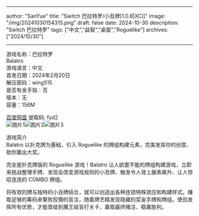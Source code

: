 
---
author: "SanYue"
title: "Switch 巴拉特罗/小丑牌[1.0.8|XCI]"
image: "/img/20241030154315.png"
draft: false
date: 2024-10-30
description: "Switch 巴拉特罗"
tags: ["中文","益智","桌面","Roguelike"]
archives: ["2024/10/30"]

---

游戏名称：巴拉特罗   
Balatro    
游戏语言：中文  
首发日期：2024年2月20日  
解压密码：wing515  
是否有金手指：否  
版本：无   
容量：156M

[百度网盘](https://pan.baidu.com/s/1RvLb5bSHcRO1E36tRHNF9Q) 提取码: fyd2  
![图片1](/img/ac94d7d1d6be.jpg)![图片2](/img/5e0e583ac65.jpg)![图片3](/img/2b658ebc79c.jpg)  

游戏简介  
Balatro 以扑克牌为基础，引入 Roguelike 的牌组构建元素，完美发挥你的创意、助你赢出大奖。

完全是扑克牌版的 Roguelike 游戏！Balatro 让人欲罢不能的牌组构建游戏，立即来挑战整理手牌、发现会改变游戏规则的小丑牌、触发令人肾上腺素飙升、让人惊叹连连的 COMBO 牌组。

将有效的牌与独特的小丑牌结合，就可以创造出各种连锁特殊效应和构建样式。赚取足够的筹码来撃败狡猾的盲注，随着牌艺精发现隐藏的奖金手牌和牌组。使劲发挥所有优势，才能晋级到魔王级盲打关卡，赢取最终赌注、稳赢胜利。
